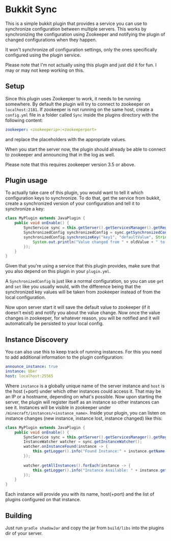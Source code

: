 # Bukkit Sync

This is a simple bukkit plugin that provides a service you can use to synchronize configuration between multiple servers. This works by 
synchronizing the configuration using Zookeeper and notifying the plugin of changed configurations when they happen.

It won't synchronize _all_ configuration settings, only the ones specifically configured using the plugin service.

Please note that I'm not actually using this plugin and just did it for fun. I may or may not keep working on this.

## Setup

Since this plugin uses Zookeeper to work, it needs to be running somewhere. By default the plugin will try to connect to zookeeper on 
`localhost:2181`. If zookeeper is not running on the same host, create a `config.yml` file in a folder called `Sync` inside the plugins directory 
with the following content:
```yaml
zookeeper: <zookeeperip>:<zookeeperport>
```

and replace the placeholders with the appropriate values.

When you start the server now, the plugin should already be able to connect to zookeeper and announcing that in the log as well.

Please note that this requires zookeeper version 3.5 or above.

## Plugin usage

To actually take care of this plugin, you would want to tell it which configuration keys to synchronize. To do that, get the service from bukkit, 
create a synchronized version of your configuration and tell it to synchronize a key:

```java
class MyPlugin extends JavaPlugin {
    public void onEnable() {
        SyncService sync = this.getServer().getServicesManager().getRegistration(SyncService.class).getProvider();
        SynchronizedConfig synchronizedConfig = sync.getSynchronizedConfig(this.getConfig(), this);
        synchronizedConfig.synchronizeKey("key1", "defaultValue", String.class, (oldValue, newValue) -> {
            System.out.println("Value changed from " + oldValue + " to " + newValue);
        });
    }
}
```

Given that you're using a service that this plugin provides, make sure that you also depend on this plugin in your `plugin.yml`.

A `SynchronizedConfig` is just like a normal configuration, so you can use `get` and `set` like you usually would, with the difference being that 
the synchronized key values will be taken from zookeeper instead of from the local configuration.

Now upon server start it will save the default value to zookeeper (if it doesn't exist) and notify you about the value change. Now once the value 
changes in zookeeper, for whatever reason, you will be notified and it will automatically be persisted to your local config.

## Instance Discovery

You can also use this to keep track of running instances. For this you need to add additional information to the plugin 
configuration:

```yaml
announce_instance: true
instance: Uber
host: localhost:25565
```

Where `instance` is a globally unique name of the server instance and `host` is the host (+port) under which other instances 
could access it. That may be an IP or a hostname, depending on what's possible. Now upon starting the server, the plugin will 
register itself as an instance so other instances can see it. Instances will be visible in zookeeper under 
`/minecraft/instances/<instance_name>`. Inside your plugin, you can listen on instance changes (new instance, instance lost, 
instance changed) like this:

```java
class MyPlugin extends JavaPlugin {
    public void onEnable() {
        SyncService sync = this.getServer().getServicesManager().getRegistration(SyncService.class).getProvider();
        InstanceWatcher watcher = sync.getInstanceWatcher();
        watcher.onInstanceFound(instance -> {
            this.getLogger().info("Found Instance:" + instance.getName());
        });
        
        watcher.getAllInstances().forEach(instance -> {
            this.getLogger().info("Instance Available: " + instance.getName());
        });
    }
}
```

Each instance will provide you with its name, host(+port) and the list of plugins configured on that instance.

## Building

Just run `gradle shadowJar` and copy the jar from `build/libs` into the plugins dir of your server.
